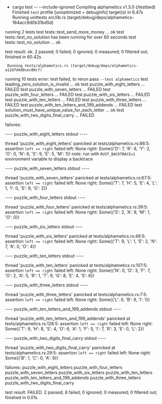 + cargo test -- --include-ignored
   Compiling alphametics v1.3.0 (/testbed)
    Finished `test` profile [unoptimized + debuginfo] target(s) in 6.47s
     Running unittests src/lib.rs (target/debug/deps/alphametics-164acc9d0b31bd5d)

running 2 tests
test tests::test_send_more_money ... ok
test tests::test_no_solution has been running for over 60 seconds
test tests::test_no_solution ... ok

test result: ok. 2 passed; 0 failed; 0 ignored; 0 measured; 0 filtered out; finished in 60.42s

     Running tests/alphametics.rs (target/debug/deps/alphametics-a12dfd4d0cec00cf)

running 10 tests
error: test failed, to rerun pass `--test alphametics`
test leading_zero_solution_is_invalid ... ok
test puzzle_with_eight_letters ... FAILED
test puzzle_with_seven_letters ... FAILED
test puzzle_with_four_letters ... FAILED
test puzzle_with_six_letters ... FAILED
test puzzle_with_ten_letters ... FAILED
test puzzle_with_three_letters ... FAILED
test puzzle_with_ten_letters_and_199_addends ... FAILED
test solution_must_have_unique_value_for_each_letter ... ok
test puzzle_with_two_digits_final_carry ... FAILED

failures:

---- puzzle_with_eight_letters stdout ----

thread 'puzzle_with_eight_letters' panicked at tests/alphametics.rs:86:5:
assertion `left == right` failed
  left: None
 right: Some({'D': 7, 'R': 8, 'Y': 2, 'O': 0, 'N': 6, 'S': 9, 'E': 5, 'M': 1})
note: run with `RUST_BACKTRACE=1` environment variable to display a backtrace

---- puzzle_with_seven_letters stdout ----

thread 'puzzle_with_seven_letters' panicked at tests/alphametics.rs:67:5:
assertion `left == right` failed
  left: None
 right: Some({'T': 7, 'H': 5, 'E': 4, 'L': 1, 'I': 0, 'S': 9, 'G': 2})

---- puzzle_with_four_letters stdout ----

thread 'puzzle_with_four_letters' panicked at tests/alphametics.rs:39:5:
assertion `left == right` failed
  left: None
 right: Some({'S': 2, 'A': 9, 'M': 1, 'O': 0})

---- puzzle_with_six_letters stdout ----

thread 'puzzle_with_six_letters' panicked at tests/alphametics.rs:49:5:
assertion `left == right` failed
  left: None
 right: Some({'T': 9, 'L': 1, 'E': 2, 'N': 7, 'A': 0, 'O': 4})

---- puzzle_with_ten_letters stdout ----

thread 'puzzle_with_ten_letters' panicked at tests/alphametics.rs:107:5:
assertion `left == right` failed
  left: None
 right: Some({'N': 0, 'D': 3, 'F': 7, 'O': 2, 'A': 5, 'R': 1, 'T': 9, 'G': 8, 'E': 4, 'S': 6})

---- puzzle_with_three_letters stdout ----

thread 'puzzle_with_three_letters' panicked at tests/alphametics.rs:7:5:
assertion `left == right` failed
  left: None
 right: Some({'L': 0, 'B': 9, 'I': 1})

---- puzzle_with_ten_letters_and_199_addends stdout ----

thread 'puzzle_with_ten_letters_and_199_addends' panicked at tests/alphametics.rs:128:5:
assertion `left == right` failed
  left: None
 right: Some({'T': 9, 'H': 8, 'S': 4, 'O': 6, 'A': 1, 'F': 5, 'I': 7, 'R': 3, 'E': 0, 'L': 2})

---- puzzle_with_two_digits_final_carry stdout ----

thread 'puzzle_with_two_digits_final_carry' panicked at tests/alphametics.rs:29:5:
assertion `left == right` failed
  left: None
 right: Some({'B': 1, 'C': 0, 'A': 9})


failures:
    puzzle_with_eight_letters
    puzzle_with_four_letters
    puzzle_with_seven_letters
    puzzle_with_six_letters
    puzzle_with_ten_letters
    puzzle_with_ten_letters_and_199_addends
    puzzle_with_three_letters
    puzzle_with_two_digits_final_carry

test result: FAILED. 2 passed; 8 failed; 0 ignored; 0 measured; 0 filtered out; finished in 0.01s

